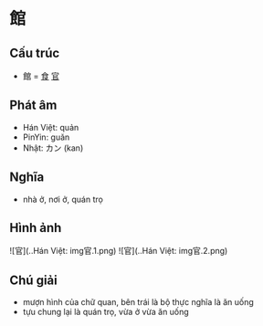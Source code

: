 # 館

## Cấu trúc
* 館 = [食](食.md) [官](官.md)

## Phát âm

* Hán Việt: quản
* PinYin: guǎn
* Nhật: カン (kan)

## Nghĩa

* nhà ở, nơi ở, quán trọ

## Hình ảnh
![官](..Hán Việt: img官.1.png)
![官](..Hán Việt: img官.2.png)

## Chú giải
* mượn hình của chữ quan, bên trái là bộ thực nghĩa là ăn uống
* tựu chung lại là quán trọ, vừa ở vừa ăn uống

<script>window.HANZI_FIELD='館';</script>